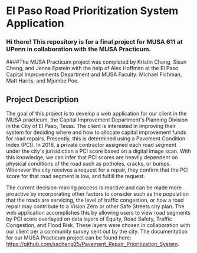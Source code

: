 # El Paso Road Prioritization System Application

### Hi there! This repository is for a final project for MUSA 611 at UPenn in collaboration with the MUSA Practicum. 
####The MUSA Practicum project was completed by Kristin Chang, Sisun Cheng, and Jenna Epstein with the help of Alex Hoffman at the El Paso Capital Improvements Department and MUSA Faculty: Michael Fichman, Matt Harris, and Mjumbe Poe.

## Project Description

The goal of this project is to develop a web application for our client in the MUSA practicum, the Capital Improvement Department's Planning Division in the City of El Paso, Texas. The client is interested in improving their system for deciding where and how to allocate capital improvement funds for road repairs. Presently, this is determined using a Pavement Condition Index (PCI). In 2018, a private contractor assigned each road segment under the city's jurisidiction a PCI score based on a digital image scan. With this knowledge, we can infer that PCI scores are heavily dependent on physical conditions of the road such as potholes, cracks, or bumps. Whenever the city receives a request for a repair, they confirm that the PCI score for that road segment is low, and fulfill the request. <br>

The current decision-making process is reactive and can be made more proactive by incorporating other factors to consider such as the population that the roads are servicing, the level of traffic congestion, or how a road repair may contribute to a Vision Zero or other Safe Streets city plan. The web application accomplishes this by allowing users to view road segments by PCI score overlayed on data layers of Equity, Road Safety, Traffic Congestion, and Flood Risk. These layers were chosen in collaboration with our client per a community survey sent out by the city. The documentation for our MUSA Practicum project can be found here: https://github.com/sscheng25/Pavement_Repair_Prioritization_System. <br>
